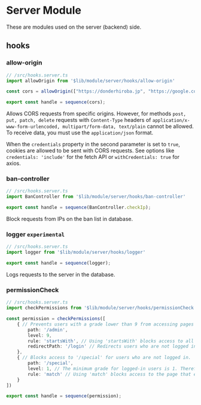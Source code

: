 # Server Module

These are modules used on the server (backend) side.

## hooks

### allow-origin
```ts
// /src/hooks.server.ts
import allowOrigin from '$lib/module/server/hooks/allow-origin'

const cors = allowOrigin(["https://donderhiroba.jp", "https://google.com"], {credentials: true});

export const handle = sequence(cors);
```

Allows CORS requests from specific origins. However, for methods `post, put, patch, delete` requests with `Content-Type` headers of `application/x-www-form-urlencoded, multipart/form-data, text/plain` cannot be allowed. To receive data, you must use the `application/json` format.

When the `credentials` property in the second parameter is set to `true`, cookies are allowed to be sent with CORS requests. See options like `credentials: 'include'` for the fetch API or `withCredentials: true` for axios.

### ban-controller
```ts
// /src/hooks.server.ts
import BanController from '$lib/module/server/hooks/ban-controller'

export const handle = sequence(BanController.checkIp);
```

Block requests from IPs on the ban list in database.

### logger `experimental`
```ts
// /src/hooks.server.ts
import logger from '$lib/module/server/hooks/logger'

export const handle = sequence(logger);
```

Logs requests to the server in the database.

### permissionCheck
```ts
// /src/hooks.server.ts
import checkPermissions from '$lib/module/server/hooks/permissionCheck'

const permission = checkPermissions([
    { // Prevents users with a grade lower than 9 from accessing pages starting with '/admin'.
        path: '/admin',
        level: 9,
        rule: 'startsWith', // Using 'startsWith' blocks access to all pages starting with this path.
        redirectPath: '/login' // Redirects users who are not logged in to this path.
    },
    { // Blocks access to '/special' for users who are not logged in.
        path: '/special',
        level: 1, // The minimum grade for logged-in users is 1. Therefore, setting it to 1 blocks only users who are not logged in.
        rule: 'match' // Using 'match' blocks access to the page that exactly matches this path.
    }
])

export const handle = sequence(permission);
```